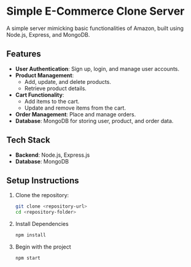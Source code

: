 # Simple E-Commerce Clone Server

A simple server mimicking basic functionalities of Amazon, built using Node.js, Express, and MongoDB.

## Features

- **User Authentication**: Sign up, login, and manage user accounts.
- **Product Management**:
  - Add, update, and delete products.
  - Retrieve product details.
- **Cart Functionality**: 
  - Add items to the cart.
  - Update and remove items from the cart.
- **Order Management**: Place and manage orders.
- **Database**: MongoDB for storing user, product, and order data.

## Tech Stack

- **Backend**: Node.js, Express.js
- **Database**: MongoDB

## Setup Instructions

1. Clone the repository:
   ```bash
   git clone <repository-url>
   cd <repository-folder>
2. Install Dependencies
    ```bash
   npm install
2. Begin with the project 
    ```bash
   npm start
